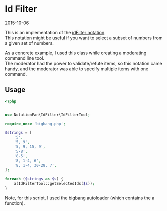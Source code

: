 Id Filter
========================
2015-10-06



This is an implementation of the [idFilter notation](https://github.com/lingtalfi/NotationFan/blob/master/IdFilter/notation.idFilter.eng.md).<br>
This notation might be useful if you want to select a subset of numbers from a given set of numbers.<br>

As a concrete example, I used this class while creating a moderating command line tool.<br>
The moderator had the power to validate/refute items, so this notation came handy, and 
the moderator was able to specify multiple items with one command.


Usage
---------


```php
<?php


use NotationFan\IdFilter\IdFilterTool;

require_once 'bigbang.php';

$strings = [
    '5',
    '5, 9',
    '5, 9, 15, 9',
    '5-8',
    '8-5',
    '8, 1-4, 6',
    '8, 1-4, 30-28, 7',
];

foreach ($strings as $s) {
    a(IdFilterTool::getSelectedIds($s));
}


```


Note, for this script, 
I used the [bigbang](https://github.com/lingtalfi/TheScientist/blob/master/convention.portableAutoloader.eng.md)
autoloader (which contains the a function). 



